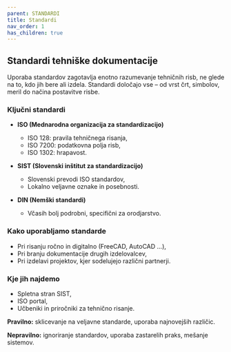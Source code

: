 ```yaml
---
parent: STANDARDI
title: Standardi
nav_order: 1
has_children: true
---
```


## Standardi tehniške dokumentacije

Uporaba standardov zagotavlja enotno razumevanje tehničnih risb, ne glede na to, kdo jih bere ali izdela. Standardi določajo vse – od vrst črt, simbolov, meril do načina postavitve risbe.

### Ključni standardi

* **ISO (Mednarodna organizacija za standardizacijo)**

  * ISO 128: pravila tehničnega risanja,
  * ISO 7200: podatkovna polja risb,
  * ISO 1302: hrapavost.

* **SIST (Slovenski inštitut za standardizacijo)**

  * Slovenski prevodi ISO standardov,
  * Lokalno veljavne oznake in posebnosti.

* **DIN (Nemški standardi)**

  * Včasih bolj podrobni, specifični za orodjarstvo.

### Kako uporabljamo standarde

* Pri risanju ročno in digitalno (FreeCAD, AutoCAD ...),
* Pri branju dokumentacije drugih izdelovalcev,
* Pri izdelavi projektov, kjer sodelujejo različni partnerji.

### Kje jih najdemo

* Spletna stran SIST,
* ISO portal,
* Učbeniki in priročniki za tehnično risanje.

**Pravilno:** sklicevanje na veljavne standarde, uporaba najnovejših različic.

**Nepravilno:** ignoriranje standardov, uporaba zastarelih praks, mešanje sistemov.

